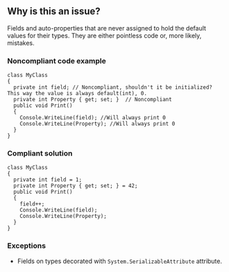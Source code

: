 ## Why is this an issue?

Fields and auto-properties that are never assigned to hold the default values for their types. They are either pointless code or, more likely,
mistakes.

### Noncompliant code example

    class MyClass
    {
      private int field; // Noncompliant, shouldn't it be initialized? This way the value is always default(int), 0.
      private int Property { get; set; }  // Noncompliant
      public void Print()
      {
        Console.WriteLine(field); //Will always print 0
        Console.WriteLine(Property); //Will always print 0
      }
    }

### Compliant solution

    class MyClass
    {
      private int field = 1;
      private int Property { get; set; } = 42;
      public void Print()
      {
        field++;
        Console.WriteLine(field);
        Console.WriteLine(Property);
      }
    }

### Exceptions

-  Fields on types decorated with `System.SerializableAttribute` attribute.